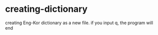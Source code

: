 # creating-dictionary
creating Eng-Kor dictionary as a new file. if you input q, the program will end
